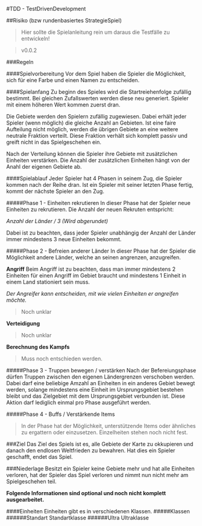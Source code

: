 #TDD - TestDrivenDevelopment

##Risiko (bzw rundenbasiertes StrategieSpiel)

>Hier sollte die Spielanleitung rein um daraus die Testfälle zu entwickeln!

>v0.0.2

###Regeln

####Spielvorbereitung
Vor dem Spiel haben die Spieler die Möglichkeit, sich für eine Farbe und einen Namen zu entscheiden.

####Spielanfang
Zu beginn des Spieles wird die Startreiehenfolge zufällig bestimmt. Bei gleichen Zufallswerten werden diese neu generiert. Spieler mit einem höheren Wert kommen zuerst dran.  

Die Gebiete werden den Spielern zufällig zugewiesen. Dabei erhält jeder Spieler (wenn möglich) die gleiche Anzahl an Gebieten. Ist eine faire Aufteilung nicht möglich, werden die übrigen Gebiete an eine weitere neutrale Fraktion verteilt. Diese Fraktion verhält sich komplett passiv und greift nicht in das Spielgeschehen ein.

Nach der Verteilung können die Spieler ihre Gebiete mit zusätzlichen Einheiten verstärken. Die Anzahl der zusätzlichen Einheiten hängt von der Anahl der eigenen Gebiete ab.

####Spielablauf
Jeder Spieler hat 4 Phasen in seinem Zug, die Spieler kommen nach der Reihe dran. Ist ein Spieler mit seiner letzten Phase fertig, kommt der nächste Spieler an den Zug.

#####Phase 1 - Einheiten rekrutieren
In dieser Phase hat der Spieler neue Einheiten zu rekrutieren. Die Anzahl der neuen Rekruten entspricht:

*Anzahl der Länder / 3 (Wird abgerundet)*

Dabei ist zu beachten, dass jeder Spieler unabhängig der Anzahl der Länder immer mindestens 3 neue Einheiten bekommt.

#####Phase 2 - Befreien anderer Länder
In dieser Phase hat der Spieler die Möglichkeit andere Länder, welche an seinen angrenzen, anzugreifen.

**Angriff**
Beim Angriff ist zu beachten, dass man immer mindestens 2 Einheiten für einen Angriff im Gebiet braucht und mindestens 1 Einheit in einem Land stationiert sein muss. 

*Der Angreifer kann entscheiden, mit wie vielen Einheiten er angreifen möchte.*
> Noch unklar

**Verteidigung**
> Noch unklar

**Berechnung des Kampfs**
>Muss noch entschieden werden.

#####Phase 3 - Truppen bewegen / verstärken
Nach der Befereiungsphase dürfen Truppen zwischen den eigenen Ländergrenzen verschoben werden. Dabei darf eine beliebige Amzahl an Einheiten in ein anderes Gebiet bewegt werden, solange mindestens eine Einheit im Ursprungsgebiet bestehen bleibt und das Zielgebiet mit dem Ursprungsgebiet verbunden ist. Diese Aktion darf lediglich einmal pro Phase ausgeführt werden.

#####Phase 4 - Buffs / Verstärkende Items
>In der Phase hat der Möglichkeit, unterstützende Items oder ähnliches zu ergattern oder einzusetzen. 
>Einzelheiten stehen noch nicht fest.

###Ziel
Das Ziel des Spiels ist es, alle Gebiete der Karte zu okkupieren und danach den endlosen Weltfrieden zu bewahren. Hat dies ein Spieler geschafft, endet das Spiel.

###Niederlage
Besitzt ein Spieler keine Gebiete mehr und hat alle Einheiten verloren, hat der Spieler das Spiel verloren und nimmt nun nicht mehr am Spielgeschehen teil. 



**Folgende Informationen sind optional und noch nicht komplett ausgearbeitet.**

####Einheiten
Einheiten gibt es in verschiedenen Klassen.
#####Klassen
######Standart
Standartklasse
######Ultra
Ultraklasse
